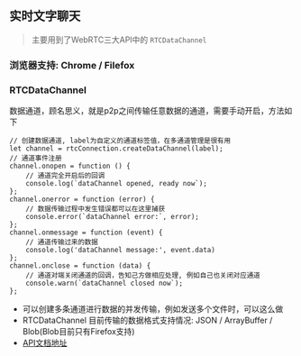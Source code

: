 ## 实时文字聊天
> 主要用到了WebRTC三大API中的 `RTCDataChannel`

### 浏览器支持: Chrome / Filefox
### RTCDataChannel
数据通道，顾名思义，就是p2p之间传输任意数据的通道，需要手动开启，方法如下
```
// 创建数据通道, label为自定义的通道标签值，在多通道管理是很有用
let channel = rtcConnection.createDataChannel(label);
// 通道事件注册
channel.onopen = function () {
    // 通道完全开启后的回调
    console.log(`dataChannel opened, ready now`);
};
channel.onerror = function (error) {
    // 数据传输过程中发生错误都可以在这里捕获
    console.error(`dataChannel error:`, error);
};
channel.onmessage = function (event) {
    // 通道传输过来的数据
    console.log('dataChannel message:', event.data)
};
channel.onclose = function (data) {
    // 通道对端关闭通道的回调，告知己方做相应处理, 例如自己也关闭对应通道
    console.warn(`dataChannel closed now`);
};
```

+ 可以创建多条通道进行数据的并发传输，例如发送多个文件时，可以这么做
+ RTCDataChannel 目前传输的数据格式支持情况: JSON / ArrayBuffer / Blob(Blob目前只有Firefox支持)
+ [API文档地址](//developer.mozilla.org/en-US/docs/Web/API/RTCPeerConnection)
